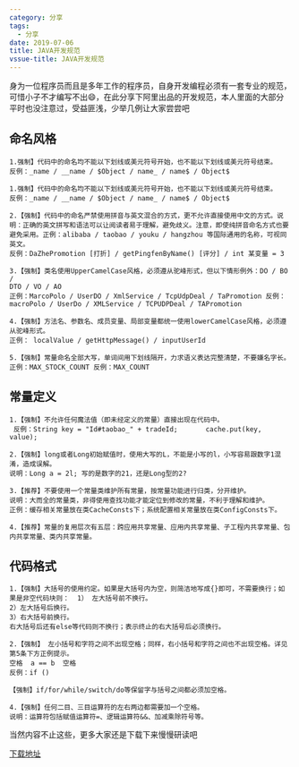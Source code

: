 ```yaml
---
category: 分享
tags:
  - 分享
date: 2019-07-06
title: JAVA开发规范
vssue-title: JAVA开发规范
---
```


身为一位程序员而且是多年工作的程序员，自身开发编程必须有一套专业的规范，可惜小子不才编写不出😄，在此分享下阿里出品的开发规范，本人里面的大部分平时也没注意过，受益匪浅，少举几例让大家尝尝吧

## 命名风格

```
1.强制】代码中的命名均不能以下划线或美元符号开始，也不能以下划线或美元符号结束。 
反例：_name / __name / $Object / name_ / name$ / Object$ 
```

```
1.强制】代码中的命名均不能以下划线或美元符号开始，也不能以下划线或美元符号结束。 
反例：_name / __name / $Object / name_ / name$ / Object$ 
```

```
2.【强制】代码中的命名严禁使用拼音与英文混合的方式，更不允许直接使用中文的方式。说明：正确的英文拼写和语法可以让阅读者易于理解，避免歧义。注意，即使纯拼音命名方式也要避免采用。正例：alibaba / taobao / youku / hangzhou 等国际通用的名称，可视同英文。 
反例：DaZhePromotion [打折] / getPingfenByName() [评分] / int 某变量 = 3 
```

```
3.【强制】类名使用UpperCamelCase风格，必须遵从驼峰形式，但以下情形例外：DO / BO / 
DTO / VO / AO 
正例：MarcoPolo / UserDO / XmlService / TcpUdpDeal / TaPromotion 反例：macroPolo / UserDo / XMLService / TCPUDPDeal / TAPromotion 
```

```
4.【强制】方法名、参数名、成员变量、局部变量都统一使用lowerCamelCase风格，必须遵从驼峰形式。 
正例： localValue / getHttpMessage() / inputUserId 
```

```
5.【强制】常量命名全部大写，单词间用下划线隔开，力求语义表达完整清楚，不要嫌名字长。 
正例：MAX_STOCK_COUNT 反例：MAX_COUNT 
```

## 常量定义

```
1.【强制】不允许任何魔法值（即未经定义的常量）直接出现在代码中。 
 反例：String key = "Id#taobao_" + tradeId;       cache.put(key, value); 
```

```
2.【强制】long或者Long初始赋值时，使用大写的L，不能是小写的l，小写容易跟数字1混淆，造成误解。 
说明：Long a = 2l; 写的是数字的21，还是Long型的2? 
```
```
3.【推荐】不要使用一个常量类维护所有常量，按常量功能进行归类，分开维护。 
说明：大而全的常量类，非得使用查找功能才能定位到修改的常量，不利于理解和维护。 
正例：缓存相关常量放在类CacheConsts下；系统配置相关常量放在类ConfigConsts下。
```
```
4.【推荐】常量的复用层次有五层：跨应用共享常量、应用内共享常量、子工程内共享常量、包内共享常量、类内共享常量。 
```
## 代码格式
```
1.【强制】大括号的使用约定。如果是大括号内为空，则简洁地写成{}即可，不需要换行；如果是非空代码块则：  1） 左大括号前不换行。 
2）左大括号后换行。 
3）右大括号前换行。 
右大括号后还有else等代码则不换行；表示终止的右大括号后必须换行。
```
```
2.【强制】 左小括号和字符之间不出现空格；同样，右小括号和字符之间也不出现空格。详见第5条下方正例提示。  
空格	a == b	空格
反例：if ()  
```
```
【强制】if/for/while/switch/do等保留字与括号之间都必须加空格。
```
```
4.【强制】任何二目、三目运算符的左右两边都需要加一个空格。 
说明：运算符包括赋值运算符=、逻辑运算符&&、加减乘除符号等。
```


当然内容不止这些，更多大家还是下载下来慢慢研读吧

[下载地址](/docs/开发规范.doc)
